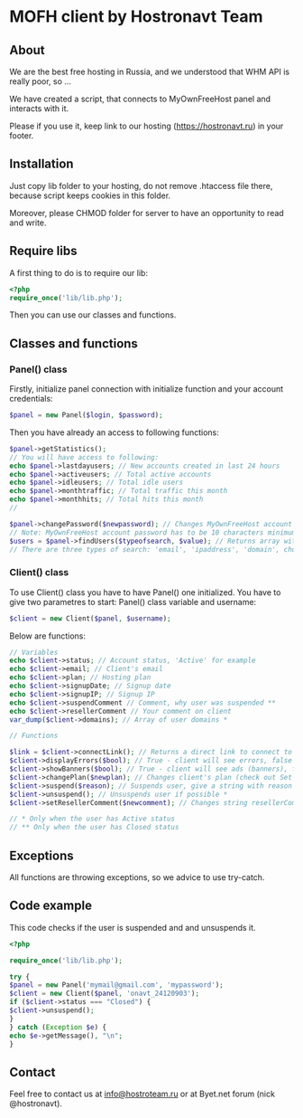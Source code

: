 # MOFH client by Hostronavt Team
## About
We are the best free hosting in Russia, and we understood that WHM API is really poor, so ...

We have created a script, that connects to MyOwnFreeHost panel and interacts with it.

Please if you use it, keep link to our hosting (https://hostronavt.ru) in your footer.
## Installation
Just copy lib folder to your hosting, do not remove .htaccess file there, because script keeps cookies in this folder.

Moreover, please CHMOD folder for server to have an opportunity to read and write.
## Require libs
A first thing to do is to require our lib:
```php
<?php
require_once('lib/lib.php');
```
Then you can use our classes and functions.
## Classes and functions
### Panel() class
Firstly, initialize panel connection with initialize function and your account credentials:
```php
$panel = new Panel($login, $password);
```
Then you have already an access to following functions:
```php
$panel->getStatistics(); 
// You will have access to following:
echo $panel->lastdayusers; // New accounts created in last 24 hours
echo $panel->activeusers; // Total active accounts
echo $panel->idleusers; // Total idle users
echo $panel->monthtraffic; // Total traffic this month
echo $panel->monthhits; // Total hits this month
//

$panel->changePassword($newpassword); // Changes MyOwnFreeHost account password
// Note: MyOwnFreeHost account password has to be 10 characters minimum, only letters and numbers
$users = $panel->findUsers($typeofsearch, $value); // Returns array with usernames
// There are three types of search: 'email', 'ipaddress', 'domain', choose one and give its value

```
### Client() class
To use Client() class you have to have Panel() one initialized.
You have to give two parametres to start: Panel() class variable and username:
```php
$client = new Client($panel, $username);
```
Below are functions:
```php
// Variables
echo $client->status; // Account status, 'Active' for example
echo $client->email; // Client's email
echo $client->plan; // Hosting plan
echo $client->signupDate; // Signup date
echo $client->signupIP; // Signup IP
echo $client->suspendComment // Comment, why user was suspended **
echo $client->resellerComment // Your comment on client
var_dump($client->domains); // Array of user domains *

// Functions

$link = $client->connectLink(); // Returns a direct link to connect to cPanel *
$client->displayErrors($bool); // True - client will see errors, false - not *
$client->showBanners($bool); // True - client will see ads (banners), false - not *
$client->changePlan($newplan); // Changes client's plan (check out Set Packages in MOFH Panel)
$client->suspend($reason); // Suspends user, give a string with reason **
$client->unsuspend(); // Unsuspends user if possible *
$client->setResellerComment($newcomment); // Changes string resellerComment

// * Only when the user has Active status
// ** Only when the user has Closed status
```
## Exceptions
All functions are throwing exceptions, so we advice to use try-catch.
## Code example
This code checks if the user is suspended and and unsuspends it.
```php
<?php

require_once('lib/lib.php');

try {
$panel = new Panel('mymail@gmail.com', 'mypassword');
$client = new Client($panel, 'onavt_24120903');
if ($client->status === "Closed") {
$client->unsuspend();
}
} catch (Exception $e) {
echo $e->getMessage(), "\n";
}
```
## Contact
Feel free to contact us at info@hostroteam.ru or at Byet.net forum (nick @hostronavt).
